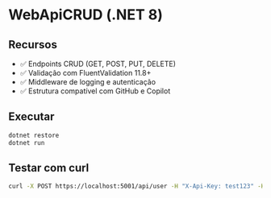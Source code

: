 # WebApiCRUD (.NET 8)

## Recursos
- ✅ Endpoints CRUD (GET, POST, PUT, DELETE)
- ✅ Validação com FluentValidation 11.8+
- ✅ Middleware de logging e autenticação
- ✅ Estrutura compatível com GitHub e Copilot

## Executar

```bash
dotnet restore
dotnet run
```

## Testar com curl

```bash
curl -X POST https://localhost:5001/api/user -H "X-Api-Key: test123" -H "Content-Type: application/json" -d "{\"id\":1,\"name\":\"John\",\"email\":\"john@example.com\"}" --insecure
```
